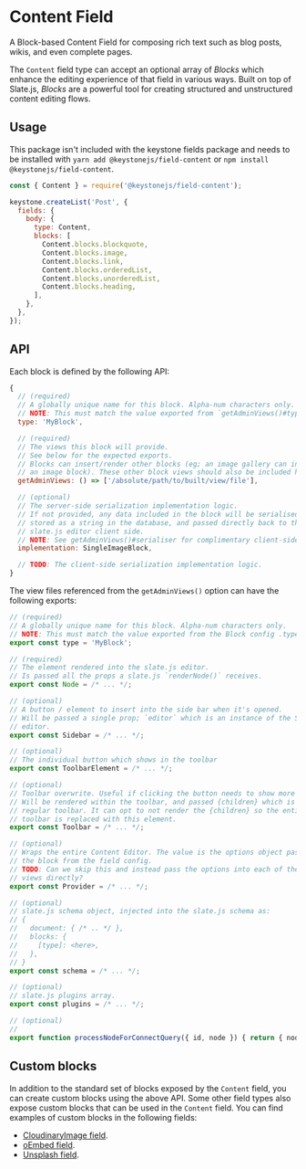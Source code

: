 <!--[meta]
section: api
subSection: field-types
title: Content
[meta]-->

# Content Field

A Block-based Content Field for composing rich text such as blog posts, wikis,
and even complete pages.

The `Content` field type can accept an optional array of _Blocks_ which enhance
the editing experience of that field in various ways. Built on top of Slate.js,
_Blocks_ are a powerful tool for creating structured and unstructured content
editing flows.

## Usage

This package isn't included with the keystone fields package and needs to be installed with `yarn add @keystonejs/field-content` or `npm install @keystonejs/field-content`.

```javascript
const { Content } = require('@keystonejs/field-content');

keystone.createList('Post', {
  fields: {
    body: {
      type: Content,
      blocks: [
        Content.blocks.blockquote,
        Content.blocks.image,
        Content.blocks.link,
        Content.blocks.orderedList,
        Content.blocks.unorderedList,
        Content.blocks.heading,
      ],
    },
  },
});
```

## API

Each block is defined by the following API:

```javascript
{
  // (required)
  // A globally unique name for this block. Alpha-num characters only.
  // NOTE: This must match the value exported from `getAdminViews()#type`.
  type: 'MyBlock',

  // (required)
  // The views this block will provide.
  // See below for the expected exports.
  // Blocks can insert/render other blocks (eg; an image gallery can insert
  // an image block). These other block views should also be included here.
  getAdminViews: () => ['/absolute/path/to/built/view/file'],

  // (optional)
  // The server-side serialization implementation logic.
  // If not provided, any data included in the block will be serialised and
  // stored as a string in the database, and passed directly back to the
  // slate.js editor client side.
  // NOTE: See getAdminViews()#serialiser for complimentary client-side logic
  implementation: SingleImageBlock,

  // TODO: The client-side serialization implementation logic.
}
```

The view files referenced from the `getAdminViews()` option can have the
following exports:

```javascript
// (required)
// A globally unique name for this block. Alpha-num characters only.
// NOTE: This must match the value exported from the Block config .type
export const type = 'MyBlock';

// (required)
// The element rendered into the slate.js editor.
// Is passed all the props a slate.js `renderNode()` receives.
export const Node = /* ... */;

// (optional)
// A button / element to insert into the side bar when it's opened.
// Will be passed a single prop; `editor` which is an instance of the Slate.js
// editor.
export const Sidebar = /* ... */;

// (optional)
// The individual button which shows in the toolbar
export const ToolbarElement = /* ... */;

// (optional)
// Toolbar overwrite. Useful if clicking the button needs to show more info.
// Will be rendered within the toolbar, and passed {children} which is the
// regular toolbar. It can opt to not render the {children} so the entire
// toolbar is replaced with this element.
export const Toolbar = /* ... */;

// (optional)
// Wraps the entire Content Editor. The value is the options object passed to
// the block from the field config.
// TODO: Can we skip this and instead pass the options into each of the above
// views directly?
export const Provider = /* ... */;

// (optional)
// slate.js schema object, injected into the slate.js schema as:
// {
//   document: { /* .. */ },
//   blocks: {
//     [type]: <here>,
//   },
// }
export const schema = /* ... */;

// (optional)
// slate.js plugins array.
export const plugins = /* ... */;

// (optional)
//
export function processNodeForConnectQuery({ id, node }) { return { node, query } };
```

## Custom blocks

In addition to the standard set of blocks exposed by the `Content` field, you can create custom blocks using the above API.
Some other field types also expose custom blocks that can be used in the `Content` field. You can find examples of custom blocks in the following fields:

- [CloudinaryImage field](/packages/fields/src/types/CloudinaryImage/README.md).
- [oEmbed field](/packages/fields/src/types/oEmbed/README.md).
- [Unsplash field](/packages/fields/src/types/Unsplash/README.md).
